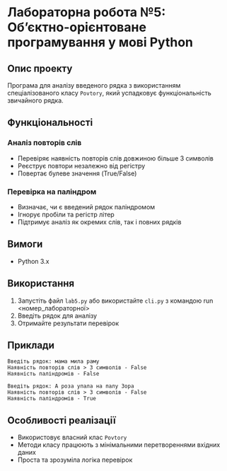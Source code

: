 # Лабораторна робота №5: Об’єктно-орієнтоване програмування у мові Python

## Опис проекту
Програма для аналізу введеного рядка з використанням спеціалізованого класу `Povtory`, який успадковує функціональність звичайного рядка.

## Функціональності

### Аналіз повторів слів
- Перевіряє наявність повторів слів довжиною більше 3 символів
- Реєструє повтори незалежно від регістру
- Повертає булеве значення (True/False)

### Перевірка на паліндром
- Визначає, чи є введений рядок паліндромом
- Ігнорує пробіли та регістр літер
- Підтримує аналіз як окремих слів, так і повних рядків

## Вимоги
- Python 3.x

## Використання
1. Запустіть файл `lab5.py` або використайте `cli.py` з командою run <номер_лабораторної>
2. Введіть рядок для аналізу
3. Отримайте результати перевірок

## Приклади
```
Введіть рядок: мама мила раму
Наявність повторів слів > 3 символів - False
Наявність паліндромів - False

Введіть рядок: А роза упала на палу Зора
Наявність повторів слів > 3 символів - False
Наявність паліндромів - True
```

## Особливості реалізації
- Використовує власний клас `Povtory`
- Методи класу працюють з мінімальними перетвореннями вхідних даних
- Проста та зрозуміла логіка перевірок

